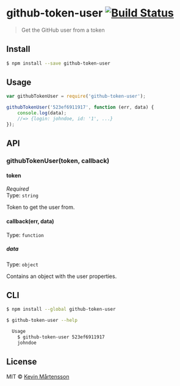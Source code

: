 # github-token-user [![Build Status](http://img.shields.io/travis/kevva/github-token-user.svg?style=flat)](https://travis-ci.org/kevva/github-token-user)

> Get the GitHub user from a token


## Install

```bash
$ npm install --save github-token-user
```


## Usage

```js
var githubTokenUser = require('github-token-user');

githubTokenUser('523ef6911917', function (err, data) {
	console.log(data);
	//=> {login: johndoe, id: '1', ...}
});
```

## API

### githubTokenUser(token, callback)

#### token

*Required*  
Type: `string`

Token to get the user from.

#### callback(err, data)

Type: `function`

##### data

Type: `object`

Contains an object with the user properties.


## CLI

```sh
$ npm install --global github-token-user
```

```sh
$ github-token-user --help

  Usage
    $ github-token-user 523ef6911917
    johndoe
```


## License

MIT © [Kevin Mårtensson](https://github.com/kevva)
